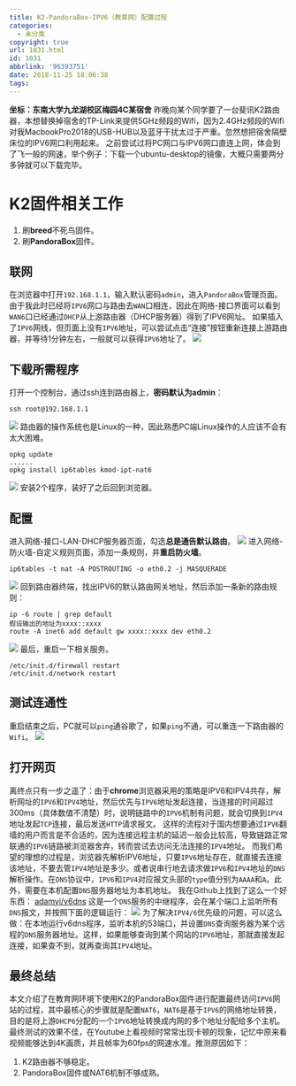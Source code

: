 ```yaml
---
title: K2-PandoraBox-IPV6（教育网）配置过程
categories:
  - 未分类
copyright: true
url: 1031.html
id: 1031
abbrlink: '96393751'
date: 2018-11-25 18:06:38
tags:
---
```


**坐标：东南大学九龙湖校区梅园4C某宿舍** 昨晚向某个同学要了一台斐讯K2路由器，本想替换掉宿舍的TP-Link来提供5GHz频段的Wifi，因为2.4GHz频段的Wifi对我MacbookPro2018的USB-HUB以及蓝牙干扰太过于严重。忽然想把宿舍隔壁床位的IPV6网口利用起来。 之前尝试过将PC网口与IPV6网口直连上网，体会到了飞一般的网速，举个例子：下载一个ubuntu-desktop的镜像，大概只需要两分多钟就可以下载完毕。

<!-- more -->

K2固件相关工作
========

1.  刷**breed**不死鸟固件。
2.  刷**PandoraBox**固件。

联网
--

在浏览器中打开`192.168.1.1`，输入默认密码`admin`，进入`PandoraBox`管理页面。 由于我此时已经将`IPV6`网口与路由去`WAN`口相连，因此在网络-接口界面可以看到`WAN6`口已经通过`DHCP`从上游路由器（DHCP服务器）得到了IPV6网址。 如果插入了`IPV6`网线，但页面上没有`IPV6`地址，可以尝试点击“连接”按钮重新连接上游路由器，并等待1分钟左右，一般就可以获得`IPV6`地址了。 ![](https://oss.kherrisan.cn/Snipaste_2018-11-24_13-35-37.png)

下载所需程序
------

打开一个控制台，通过ssh连到路由器上，**密码默认为admin**：

```
ssh root@192.168.1.1

```

![](https://oss.kherrisan.cn/Snipaste_2018-11-24_13-37-31.png) 路由器的操作系统也是Linux的一种，因此熟悉PC端Linux操作的人应该不会有太大困难。

```
opkg update
......
opkg install ip6tables kmod-ipt-nat6

```

![](https://oss.kherrisan.cn/Snipaste_2018-11-24_13-38-30.png) 安装2个程序，装好了之后回到浏览器。

配置
--

进入网络-接口-LAN-DHCP服务器页面，勾选**总是通告默认路由**。 ![](https://oss.kherrisan.cn/3adea32eb5cb208d4e481e3321a0b88d.png) 进入网络-防火墙-自定义规则页面，添加一条规则，并**重启防火墙**。

```
ip6tables -t nat -A POSTROUTING -o eth0.2 -j MASQUERADE

```

![](https://oss.kherrisan.cn/2ade23d4f609146101a4df4396b8621f.png) 回到路由器终端，找出IPV6的默认路由网关地址，然后添加一条新的路由规则：

```
ip -6 route | grep default
假设输出的地址为xxxx::xxxx
route -A inet6 add default gw xxxx::xxxx dev eth0.2

```

![](https://oss.kherrisan.cn/339f07f8fd170d0765c79ed2027d2105.png) 最后，重启一下相关服务。

```
/etc/init.d/firewall restart
/etc/init.d/network restart

```

测试连通性
-----

重启结束之后，PC就可以`ping`通谷歌了，如果`ping`不通，可以重连一下路由器的`Wifi`。 ![](https://oss.kherrisan.cn/259f944fc4663699a06f4f8ef77f6022.png)

打开网页
----

离终点只有一步之遥了：由于**chrome**浏览器采用的策略是IPV6和IPV4共存，解析网址的`IPV6`和`IPV4`地址，然后优先与`IPV6`地址发起连接，当连接的时间超过300ms（具体数值不清楚）时，说明链路中的`IPV6`机制有问题，就会切换到`IPV4`地址发起`TCP`连接，最后发送`HTTP`请求报文。 这样的流程对于国内想要通过`IPV6`翻墙的用户而言是不合适的，因为连接远程主机的延迟一般会比较高，导致链路正常联通的`IPV6`链路被浏览器舍弃，转而尝试去访问无法连接的`IPV4`地址。 而我们希望的理想的过程是，浏览器先解析IPV6地址，只要`IPV6`地址存在，就直接去连接该地址，不要去管`IPV4`地址是多少。或者说串行地去请求做`IPV6`和`IPV4`地址的`DNS`解析操作。在`DNS`协议中，`IPV6`和`IPV4`对应报文头部的`type`值分别为`AAAA`和`A`。此外，需要在本机配置`DNS`服务器地址为本机地址。 我在Github上找到了这么一个好东西： [adamyi/v6dns](https://github.com/adamyi/v6dns) 这是一个`DNS`服务的中继程序，会在某个端口上监听所有`DNS`报文，并按照下面的逻辑运行： ![](https://oss.kherrisan.cn/fafa577fd8ba1491f759bc03e039eacb.png) 为了解决`IPV4/6`优先级的问题，可以这么做：在本地运行v6dns程序，监听本机的53端口，并设置`DNS`查询服务器为某个远程的`DNS`服务器地址。这样，如果能够查询到某个网站的`IPV6`地址，那就直接发起连接，如果查不到，就再查询其`IPV4`地址。

最终总结
----

本文介绍了在教育网环境下使用K2的PandoraBox固件进行配置最终访问`IPV6`网站的过程，其中最核心的步骤就是配置`NAT6`，`NAT6`是基于`IPV6`的网络地址转换，目的是将上游`DHCP6`分配的一个`IPV6`地址转换成内网的多个地址分配给多个主机。 最终测试的效果不佳，在Youtube上看视频时常常出现卡顿的现象，记忆中原来看视频能够达到4K画质，并且帧率为60fps的网速水准。推测原因如下：

1.  K2路由器不够稳定。
2.  PandoraBox固件或NAT6机制不够成熟。